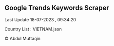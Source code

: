 

## Google Trends Keywords Scraper 
 
Last Update 18-07-2023 , 09:34:20

Country List :
VIETNAM.json



© Abdul Muttaqin 
